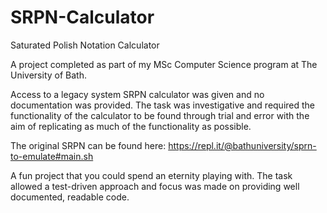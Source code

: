 # SRPN-Calculator
Saturated Polish Notation Calculator

A project completed as part of my MSc Computer Science program at The University of Bath.

Access to a legacy system SRPN calculator was given and no documentation was provided. The task was investigative and required the functionality of the calculator to be found through trial and error with the aim of replicating as much of the functionality as possible.

The original SRPN can be found here: https://repl.it/@bathuniversity/sprn-to-emulate#main.sh

A fun project that you could spend an eternity playing with. The task allowed a test-driven approach and focus was made on providing well documented, readable code.
